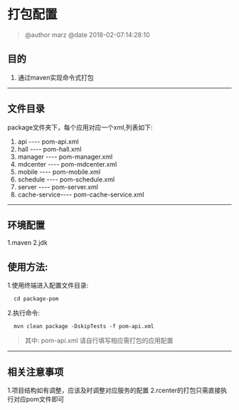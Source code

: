# 打包配置
>@author marz
>@date   2018-02-07:14:28:10

## 目的
1. 通过maven实现命令式打包

-------------------------------------
## 文件目录
package文件夹下，每个应用对应一个xml,列表如下:
1. api          ----  pom-api.xml
2. hall         ----  pom-hall.xml
3. manager      ----  pom-manager.xml
4. mdcenter     ----  pom-mdcenter.xml
5. mobile       ----  pom-mobile.xml
6. schedule     ----  pom-schedule.xml
7. server       ----  pom-server.xml
8. cache-service----  pom-cache-service.xml

-------------------------------------
## 环境配置
1.maven
2.jdk

## 使用方法:
1.使用终端进入配置文件目录:
```
  cd package-pom
```
2.执行命令:
```
  mvn clean package -DskipTests -f pom-api.xml
```

>其中: pom-api.xml 请自行填写相应需打包的应用配置

-------------------------------------
## 相关注意事项
1.项目结构如有调整，应该及时调整对应服务的配置
2.rcenter的打包只需直接执行对应pom文件即可
